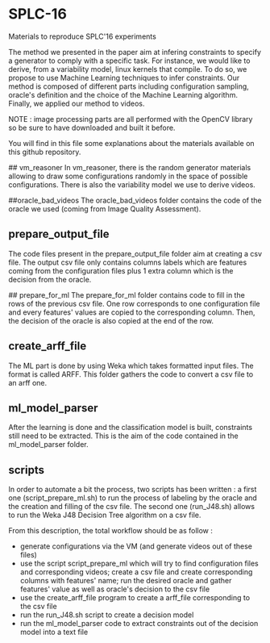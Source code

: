 # SPLC-16
Materials to reproduce SPLC'16 experiments

The method we presented in the paper aim at infering constraints to specify a generator
to comply with a specific task. For instance, we would like to derive, from a variability model, linux kernels that compile.
To do so, we propose to use Machine Learning techniques to infer constraints.
Our method is composed of different parts including configuration sampling, oracle's definition and the choice of the Machine Learning algorithm.
Finally, we applied our method to videos.

NOTE : image processing parts are all performed with the OpenCV library so be sure to have downloaded and built it before.

You will find in this file some explanations about the materials available on this github repository.

## vm_reasoner
In vm_reasoner, there is the random generator materials allowing to draw some configurations randomly in the space of possible configurations. There is also the variability model we use to derive videos.

##oracle_bad_videos
The oracle_bad_videos folder contains the code of the oracle we used (coming from Image Quality Assessment).

## prepare_output_file
The code files present in the prepare_output_file folder aim at creating a csv file. The output csv file only contains columns labels which are features coming from the configuration files plus 1 extra column which is the decision from the oracle.

## prepare_for_ml
The prepare_for_ml folder contains code to fill in the rows of the previous csv file. One row corresponds to one configuration file and every features' values are copied to the corresponding column. Then, the decision of the oracle is also copied at the end of the row.

## create_arff_file
The ML part is done by using Weka which takes formatted input files. The format is called ARFF. This folder gathers the code to convert a csv file to an arff one.

## ml_model_parser
After the learning is done and the classification model is built, constraints still need to be extracted. This is the aim of the code contained in the ml_model_parser folder.

## scripts
In order to automate a bit the process, two scripts has been written : a first one (script_prepare_ml.sh) to run the process of labeling by the oracle and the creation and filling of the csv file. The second one (run_J48.sh) allows to run the Weka J48 Decision Tree algorithm on a csv file.


From this description, the total workflow should be as follow :
- generate configurations via the VM (and generate videos out of these files)
- use the script script_prepare_ml which will try to find configuration files and corresponding videos; create a csv file and create corresponding columns with features' name; run the desired oracle and gather features' value as well as oracle's decision to the csv file
- use the create_arff_file program to create a arff_file corresponding to the csv file
- run the run_J48.sh script to create a decision model
- run the ml_model_parser code to extract constraints out of the decision model into a text file

